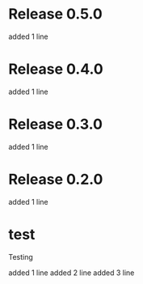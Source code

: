 # Release 0.5.0

added 1 line


# Release 0.4.0

added 1 line


# Release 0.3.0

added 1 line


# Release 0.2.0

added 1 line


# test
Testing

added 1 line
added 2 line
added 3 line

